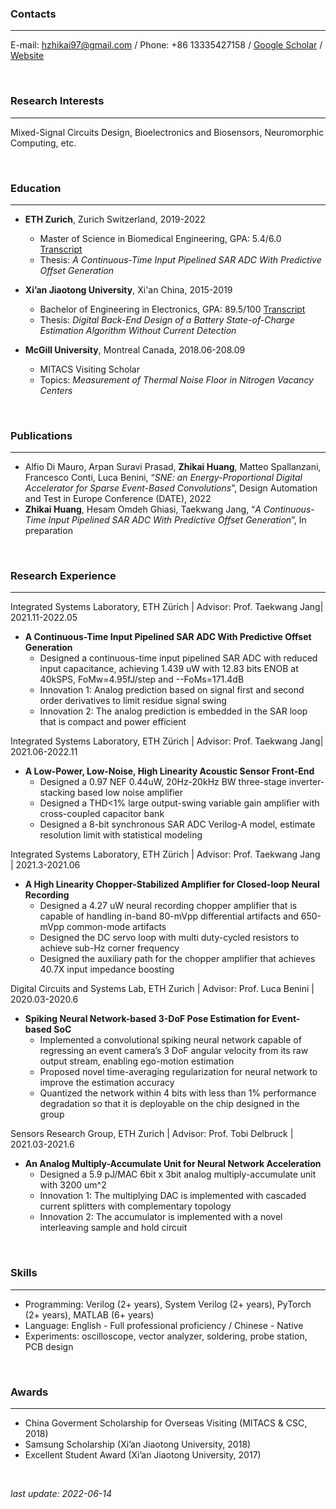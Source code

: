 ### Contacts

---

E-mail: hzhikai97@gmail.com / Phone: +86 13335427158 / [Google Scholar](https://scholar.google.com/citations?user=SiProigAAAAJ&hl=en&oi=sra) / [Website](https://research.dayday.plus)

&nbsp;
 
### Research Interests

---

Mixed-Signal Circuits Design, Bioelectronics and Biosensors, Neuromorphic Computing, etc.

&nbsp;

### Education

---

- **ETH Zurich**, Zurich Switzerland, 2019-2022
  - Master of Science in Biomedical Engineering, GPA: 5.4/6.0 [Transcript](https://research.dayday.plus/files/ms_cjd.pdf)
  - Thesis: *A Continuous-Time Input Pipelined SAR ADC With Predictive Offset Generation*

- **Xi’an Jiaotong University**, Xi'an China, 2015-2019
  - Bachelor of Engineering in Electronics, GPA: 89.5/100 [Transcript](https://research.dayday.plus/files/ug_cjd.pdf)
  - Thesis: *Digital Back-End Design of a  Battery State-of-Charge Estimation Algorithm Without Current Detection*

- **McGill University**, Montreal Canada, 2018.06-208.09
  - MITACS Visiting Scholar
  - Topics: *Measurement of Thermal Noise Floor in Nitrogen Vacancy Centers*

&nbsp;

### Publications

---

- Alfio Di Mauro, Arpan Suravi Prasad, **Zhikai Huang**, Matteo Spallanzani, Francesco Conti, Luca Benini, “*SNE: an Energy-Proportional Digital Accelerator for Sparse Event-Based Convolutions*”, Design Automation and Test in Europe Conference (DATE), 2022
- **Zhikai Huang**, Hesam Omdeh Ghiasi, Taekwang Jang, “*A Continuous-Time Input Pipelined SAR ADC With Predictive Offset Generation*”, In preparation


&nbsp;

### Research Experience

---

Integrated Systems Laboratory, ETH Zürich | Advisor: Prof. Taekwang Jang| 2021.11-2022.05
- **A Continuous-Time Input Pipelined SAR ADC With Predictive Offset Generation**
  - Designed a continuous-time input pipelined SAR ADC with reduced input capacitance, achieving 1.439 uW with 12.83 bits ENOB at 40kSPS, FoMw=4.95fJ/step and --FoMs=171.4dB
  -  Innovation 1: Analog prediction based on signal first and second order derivatives to limit residue signal swing  
  -  Innovation 2: The analog prediction is embedded in the SAR loop that is compact and power efficient

Integrated Systems Laboratory, ETH Zürich | Advisor: Prof. Taekwang Jang| 2021.06-2022.11    
- **A Low-Power, Low-Noise, High Linearity Acoustic Sensor Front-End**                          
  - Designed a 0.97 NEF 0.44uW, 20Hz-20kHz BW three-stage inverter-stacking based low noise amplifier
  - Designed a THD<1% large output-swing variable gain amplifier with cross-coupled capacitor bank
  - Designed a 8-bit synchronous SAR ADC Verilog-A model, estimate resolution limit with statistical modeling

Integrated Systems Laboratory, ETH Zürich | Advisor: Prof. Taekwang Jang | 2021.3-2021.06 
- **A High Linearity Chopper-Stabilized Amplifier for Closed-loop Neural Recording**
  - Designed a 4.27 uW neural recording chopper amplifier that is capable of handling in-band 80-mVpp differential artifacts and 650-mVpp common-mode artifacts
  - Designed the DC servo loop with multi duty-cycled resistors to achieve sub-Hz corner frequency
  - Designed the auxiliary path for the chopper amplifier that achieves 40.7X input impedance boosting

Digital Circuits and Systems Lab, ETH Zurich | Advisor: Prof. Luca Benini | 2020.03-2020.6
- **Spiking Neural Network-based 3-DoF Pose Estimation for Event-based SoC**         
  - Implemented a convolutional spiking neural network capable of regressing an event camera’s 3 DoF angular velocity from its raw output stream, enabling ego-motion estimation
  - Proposed novel time-averaging regularization for neural network to improve the estimation accuracy
  - Quantized the network within 4 bits with less than 1% performance degradation so that it is deployable on the chip designed in the group

Sensors Research Group, ETH Zurich | Advisor: Prof. Tobi Delbruck | 2021.03-2021.6
- **An Analog Multiply-Accumulate Unit for Neural Network Acceleration**
  - Designed a 5.9 pJ/MAC 6bit x 3bit analog multiply-accumulate unit with 3200 um^2
  - Innovation 1: The multiplying DAC is implemented with cascaded current splitters with complementary topology
  - Innovation 2: The accumulator is implemented with a novel interleaving sample and hold circuit


&nbsp;

### Skills

---

- Programming: Verilog (2+ years), System Verilog (2+ years), PyTorch (2+ years), MATLAB (6+ years)
- Language: English - Full professional proficiency / Chinese - Native
- Experiments: oscilloscope, vector analyzer, soldering, probe station, PCB design

&nbsp;

### Awards

---

- China Goverment Scholarship for Overseas Visiting (MITACS & CSC, 2018)
- Samsung Scholarship (Xi’an Jiaotong University, 2018)
- Excellent Student Award (Xi’an Jiaotong University, 2017)


&nbsp;

*last update: 2022-06-14*


